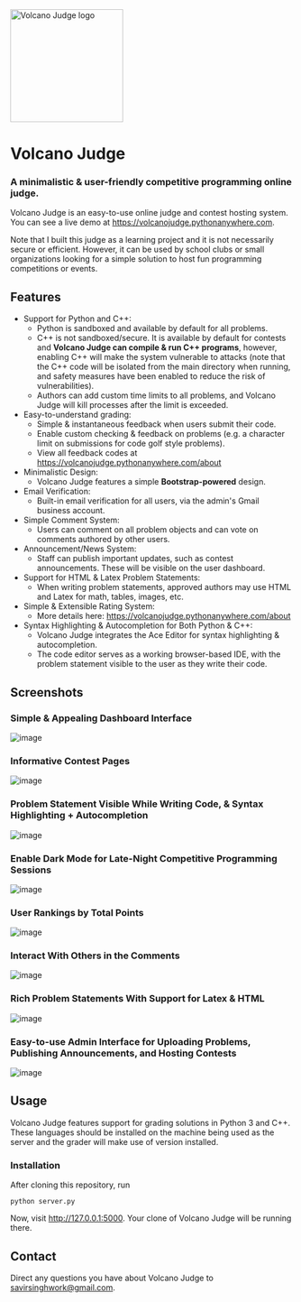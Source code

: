 <img src="https://github.com/user-attachments/assets/d64cabb2-2bfc-400b-862b-11faebce55a8" alt="Volcano Judge logo" width="200"/>

# Volcano Judge
### A minimalistic &amp; user-friendly competitive programming online judge.

Volcano Judge is an easy-to-use online judge and contest hosting system. You can see a live demo at https://volcanojudge.pythonanywhere.com.

Note that I built this judge as a learning project and it is not necessarily secure or efficient. However, it can be used by school clubs or small organizations looking for a simple solution to host fun programming competitions or events.

## Features
* Support for Python and C++:
  * Python is sandboxed and available by default for all problems.
  * C++ is not sandboxed/secure. It is available by default for contests and **Volcano Judge can compile & run C++ programs**, however, enabling C++ will make the system vulnerable to attacks (note that the C++ code will be isolated from the main directory when running, and safety measures have been enabled to reduce the risk of vulnerabilities).
  * Authors can add custom time limits to all problems, and Volcano Judge will kill processes after the limit is exceeded.
* Easy-to-understand grading:
  * Simple & instantaneous feedback when users submit their code.
  * Enable custom checking & feedback on problems (e.g. a character limit on submissions for code golf style problems).
  * View all feedback codes at https://volcanojudge.pythonanywhere.com/about
* Minimalistic Design:
  * Volcano Judge features a simple **Bootstrap-powered** design.
* Email Verification:
  * Built-in email verification for all users, via the admin's Gmail business account.
* Simple Comment System:
  * Users can comment on all problem objects and can vote on comments authored by other users.
* Announcement/News System:
  * Staff can publish important updates, such as contest announcements. These will be visible on the user dashboard.
* Support for HTML &amp; Latex Problem Statements:
  * When writing problem statements, approved authors may use HTML and Latex for math, tables, images, etc.
* Simple & Extensible Rating System:
  * More details here: https://volcanojudge.pythonanywhere.com/about
* Syntax Highlighting & Autocompletion for Both Python &amp; C++:
  * Volcano Judge integrates the Ace Editor for syntax highlighting & autocompletion.
  * The code editor serves as a working browser-based IDE, with the problem statement visible to the user as they write their code.

## Screenshots
### Simple & Appealing Dashboard Interface
![image](https://github.com/user-attachments/assets/a1b5e4c5-b102-4a6c-a5a7-cb2591317c6d)

### Informative Contest Pages
![image](https://github.com/user-attachments/assets/e473c741-03ab-49b2-9857-e96016f939ed)

### Problem Statement Visible While Writing Code, &amp; Syntax Highlighting + Autocompletion
![image](https://github.com/user-attachments/assets/73314ca2-a8c2-426c-a553-c29a0fc5eca4)

### Enable Dark Mode for Late-Night Competitive Programming Sessions
![image](https://github.com/user-attachments/assets/5a08515f-6855-4849-9f28-9f0462886aba)

### User Rankings by Total Points
![image](https://github.com/user-attachments/assets/642e6bdc-f452-4687-93fb-31ea63a1d2d1)

### Interact With Others in the Comments
![image](https://github.com/user-attachments/assets/057a88d6-4592-4401-841d-5c6dda945c6c)

### Rich Problem Statements With Support for Latex &amp; HTML
![image](https://github.com/user-attachments/assets/f4d61b84-65d2-4ae0-af84-7094a6ce34e1)

### Easy-to-use Admin Interface for Uploading Problems, Publishing Announcements, and Hosting Contests
![image](https://github.com/user-attachments/assets/3ba774d4-43a0-456f-aef0-9740ffe54b51)

## Usage
Volcano Judge features support for grading solutions in Python 3 and C++. These languages should be installed on the machine being used as the server and the grader will make use of version installed.

### Installation
After cloning this repository, run
```
python server.py
```
Now, visit http://127.0.0.1:5000. Your clone of Volcano Judge will be running there.

## Contact
Direct any questions you have about Volcano Judge to savirsinghwork@gmail.com.
